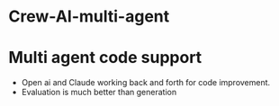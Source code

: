 # Crew-AI-multi-agent

# Multi agent code support
- Open ai and Claude working back and forth for code improvement.
- Evaluation is much better than generation
